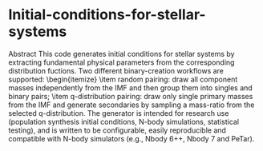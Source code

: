 # Initial-conditions-for-stellar-systems

Abstract
This code generates initial conditions for stellar systems by extracting fundamental physical parameters from the corresponding distribution fuctions. Two different binary-creation workflows are supported:
\begin{itemize}
\item random pairing: draw all component masses independently from the IMF and then group them into singles and binary pairs;
\item q-distribution pairing: draw only single primary masses from the IMF and generate secondaries by sampling a mass-ratio from the selected q-distribution.
The generator is intended for research use (population synthesis initial conditions, N-body simulations, statistical testing), and is written to be configurable, easily reproducible and compatible with N-body simulators (e.g., Nbody 6++, Nbody 7 and PeTar).
